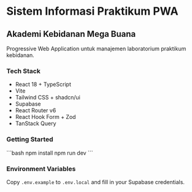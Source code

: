 # Sistem Informasi Praktikum PWA
## Akademi Kebidanan Mega Buana

Progressive Web Application untuk manajemen laboratorium praktikum kebidanan.

### Tech Stack
- React 18 + TypeScript
- Vite
- Tailwind CSS + shadcn/ui
- Supabase
- React Router v6
- React Hook Form + Zod
- TanStack Query

### Getting Started
\`\`\`bash
npm install
npm run dev
\`\`\`

### Environment Variables
Copy `.env.example` to `.env.local` and fill in your Supabase credentials.